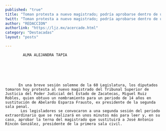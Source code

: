```yaml
---
published: "true"
title: "Toman protesta a nuevo magistrado; podría aprobarse dentro de unos minutos el nombre del otro"
twitt: "Toman protesta a nuevo magistrado; podría aprobarse dentro de unos minutos el nombre del otro"
author: "REDACCION"
authorlink: "https://ljz.mx/acercade.html"
category: "Destacadas"
layout: "posts"

---
```



  
    
      
         
          
            ALMA ALEJANDRA TAPIA
          
          
          
          
          
          
          En una breve sesión solemne de la 60 Legislatura, los diputados tomaron hoy protesta al nuevo magistrado del Tribunal Superior de Justicia del Poder Judicial del Estado de Zacatecas, Miguel Ruiz Robles, quien obtuvo un nombramiento para un periodo de 14 años en sustitución de Abelardo Esparza Frausto, ex presidente de la segunda sala penal. 
           Los legisladores se convocaron a una segunda sesión del periodo extraordinario que se realizará en unos minutos más para leer y, en su caso, aprobar la terna del magistrado que sustituirá a José Antonio Ríncón González, presidente de la primera sala civil.
        
      
    
  

